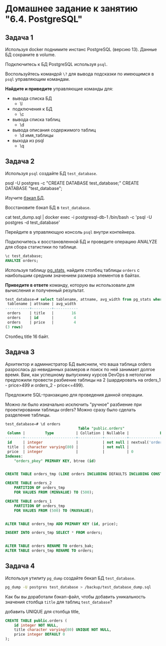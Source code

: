 # Домашнее задание к занятию "6.4. PostgreSQL"

## Задача 1

Используя docker поднимите инстанс PostgreSQL (версию 13). Данные БД сохраните в volume.

Подключитесь к БД PostgreSQL используя `psql`.

Воспользуйтесь командой `\?` для вывода подсказки по имеющимся в `psql` управляющим командам.

**Найдите и приведите** управляющие команды для:
- вывода списка БД
  - \l
- подключения к БД
  - \c
- вывода списка таблиц
  - \d
- вывода описания содержимого таблиц
  - \d имя_таблицы
- выхода из psql
  - \q

## Задача 2

Используя `psql` создайте БД `test_database`.

psql -U postgres -c "CREATE DATABASE test_database;"
CREATE DATABASE "test_database";


Изучите [бэкап БД](https://github.com/netology-code/virt-homeworks/tree/virt-11/06-db-04-postgresql/test_data).

Восстановите бэкап БД в `test_database`.

cat test_dump.sql | docker exec -i postgresql-db-1 /bin/bash -c 'psql -U postgres -d test_database'


Перейдите в управляющую консоль `psql` внутри контейнера.

Подключитесь к восстановленной БД и проведите операцию ANALYZE для сбора статистики по таблице.


```sql
\c test_database;
ANALYZE orders;
```

Используя таблицу [pg_stats](https://postgrespro.ru/docs/postgresql/12/view-pg-stats), найдите столбец таблицы `orders`
с наибольшим средним значением размера элементов в байтах.


**Приведите в ответе** команду, которую вы использовали для вычисления и полученный результат.

```sql
test_database=# select tablename, attname, avg_width from pg_stats where tablename = 'orders' order by avg_width desc;
 tablename | attname | avg_width
-----------+---------+-----------
 orders    | title   |        16
 orders    | id      |         4
 orders    | price   |         4
(3 rows)
```

Столбец title 16 байт.

## Задача 3

Архитектор и администратор БД выяснили, что ваша таблица orders разрослась до невиданных размеров и
поиск по ней занимает долгое время. Вам, как успешному выпускнику курсов DevOps в нетологии предложили
провести разбиение таблицы на 2 (шардировать на orders_1 - price>499 и orders_2 - price<=499).

Предложите SQL-транзакцию для проведения данной операции.

Можно ли было изначально исключить "ручное" разбиение при проектировании таблицы orders? Можно сразу было сделать разделение таблицы.



```sql
test_database=# \d orders
                                 Table "public.orders"
 Column |         Type          | Collation | Nullable |              Default
--------+-----------------------+-----------+----------+------------------------------------
 id     | integer               |           | not null | nextval('orders_id_seq'::regclass)
 title  | character varying(80) |           | not null |
 price  | integer               |           |          | 0
Indexes:
    "orders_pkey" PRIMARY KEY, btree (id)


CREATE TABLE orders_tmp (LIKE orders INCLUDING DEFAULTS INCLUDING CONSTRAINTS) PARTITION BY RANGE (price);

CREATE TABLE orders_2
    PARTITION OF orders_tmp
    FOR VALUES FROM (MINVALUE) TO (500);

CREATE TABLE orders_1
    PARTITION OF orders_tmp
    FOR VALUES FROM (500) TO (MAXVALUE);


ALTER TABLE orders_tmp ADD PRIMARY KEY (id, price);

INSERT INTO orders_tmp SELECT * FROM orders;


ALTER TABLE orders RENAME TO orders_bak;
ALTER TABLE orders_tmp RENAME TO orders;
```

## Задача 4

Используя утилиту `pg_dump` создайте бекап БД `test_database`.

```bash
pg_dump -U postgres test_database > /backup/test_database_dump.sql
```

Как бы вы доработали бэкап-файл, чтобы добавить уникальность значения столбца `title` для таблиц `test_database`?

добавить UNIQUE для столбца title,

```sql
CREATE TABLE public.orders (
    id integer NOT NULL,
    title character varying(80) UNIQUE NOT NULL,
    price integer DEFAULT 0
);
```
